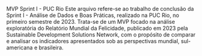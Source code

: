 MVP Sprint I - PUC Rio
Este arquivo refere-se ao trabalho de conclusão da Sprint I - Análise de Dados e Boas Práticas, realizado na PUC Rio, no primeiro semestre de 2023.
Trata-se de um MVP focado na análise exploratória do Relatório Mundial da Felicidade, publicado em 2023 pela Sustainable Development Solutions Network, com o propósito de comparar e analisar os indicadores apresentados sob as perspectivas mundial, sul-americana e brasileira.
